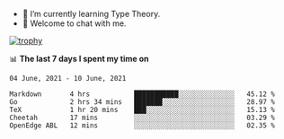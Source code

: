 <!--
### Hi there 👋

- 🤔 I was learning formal verification with Coq formally, but want to **build things** now.
- 😬 I am broadly interested in **computer systems** and **programming languages** (just a beginner 🥺).
- 🤩 (I hope I can) code for fun!

<img src="https://github-readme-stats.vercel.app/api?username=xxchan&show_icons=true&icon_color=0366d6&text_color=24292e&bg_color=ffffff&hide_title=true" />

---
-->


- 🌱 I’m currently learning Type Theory.
- 💬 Welcome to chat with me.


[![trophy](https://github-profile-trophy.vercel.app/?username=xxchan&theme=flat)](https://github.com/xxchan)


📊 **The last 7 days I spent my time on** 

<!--START_SECTION:waka-->
```text
04 June, 2021 - 10 June, 2021

Markdown       4 hrs           ███████████░░░░░░░░░░░░░░   45.12 % 
Go             2 hrs 34 mins   ███████░░░░░░░░░░░░░░░░░░   28.97 % 
TeX            1 hr 20 mins    ███░░░░░░░░░░░░░░░░░░░░░░   15.13 % 
Cheetah        17 mins         ░░░░░░░░░░░░░░░░░░░░░░░░░   03.29 % 
OpenEdge ABL   12 mins         ░░░░░░░░░░░░░░░░░░░░░░░░░   02.35 %
```
<!--END_SECTION:waka-->

<!--
**xxchan/xxchan** is a ✨ _special_ ✨ repository because its `README.md` (this file) appears on your GitHub profile.

Here are some ideas to get you started:

- 🔭 I’m currently working on ...
- 🌱 I’m currently learning ...
- 👯 I’m looking to collaborate on ...
- 🤔 I’m looking for help with ...
- 💬 Ask me about ...
- 📫 How to reach me: ...
- 😄 Pronouns: ...
- ⚡ Fun fact: ...
-->
